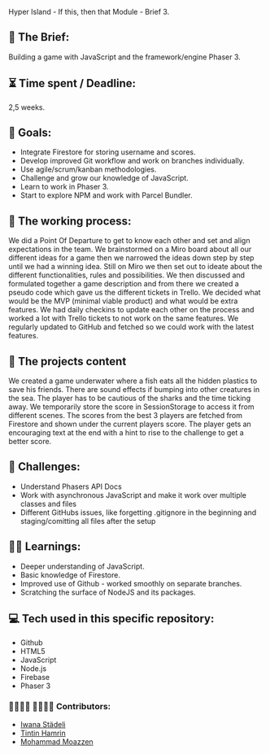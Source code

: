 Hyper Island - If this, then that Module - Brief 3.

<h2>📂 The Brief:</h2>
Building a game with JavaScript and the framework/engine Phaser 3. 

<h2>⏳ Time spent / Deadline:</h2>
2,5 weeks.

<h2>🎯 Goals:</h2>
<ul>
<li>Integrate Firestore for storing username and scores.</li>
<li>Develop improved Git workflow and work on branches individually.</li>
<li>Use agile/scrum/kanban methodologies.</li>
<li>Challenge and grow our knowledge of JavaScript.</li>
<li>Learn to work in Phaser 3. </li>
<li>Start to explore NPM and work with Parcel Bundler. </li>
</ul>

<h2>🦾 The working process:</h2>
 We did a Point Of Departure to get to know each other and set and align expectations in the team. 
 We brainstormed on a Miro board about all our different ideas for a game then we narrowed the ideas down step by step 
 until we had a winning idea. 
 Still on Miro we then set out to ideate about the different functionalities, rules and possibilities. 
 We then discussed and formulated together a game description and from there we created a pseudo code which gave us the different tickets in Trello.
 We decided what would be the MVP (minimal viable product) and what would be extra features.
 We had daily checkins to update each other on the process and worked a lot with Trello tickets to not work on the same features. 
 We regularly updated to GitHub and fetched so we could work with the latest features.

<h2>🐠 The projects content</h2>
We created a game underwater where a fish eats all the hidden plastics to save his friends. 
There are sound effects if bumping into other creatures in the sea.
The player has to be cautious of the sharks and the time ticking away. 
We temporarily store the score in SessionStorage to access it from different scenes. 
The scores from the best 3 players are fetched from Firestore and shown under the current players score. 
The player gets an encouraging text at the end with a hint to rise to the challenge to get a better score. 

<h2>😬 Challenges:</h2>
<ul>
 <li>Understand Phasers API Docs</li>
 <li>Work with asynchronous JavaScript and make it work over multiple classes and files</li>
 <li>Different GitHubs issues, like forgetting .gitignore in the beginning and staging/comitting all files after the setup</li>
</ul>

<h2>👨‍🎓 Learnings:</h2>
<ul>
 <li>Deeper understanding of JavaScript.</li>
<li>Basic knowledge of Firestore.</li>
<li>Improved use of Github - worked smoothly on separate branches.</li>
<li>Scratching the surface of NodeJS and its packages.</li>
</ul>

<h2>💻 Tech used in this specific repository:</h2>
<ul>
 <li>Github</li>
<li>HTML5</li>
<li>JavaScript</li>
 <li>Node.js</li>
<li>Firebase</li>
<li>Phaser 3</li>
</ul>

###  :family_woman_woman_boy_boy: 👩‍👩‍👦‍👦 Contributors:
- [Iwana Städeli](https://github.com/iwanast)<br>
- [Tintin Hamrin](https://github.com/TintinHamrin)<br>
- [Mohammad Moazzen](https://github.com/momoazzen)


